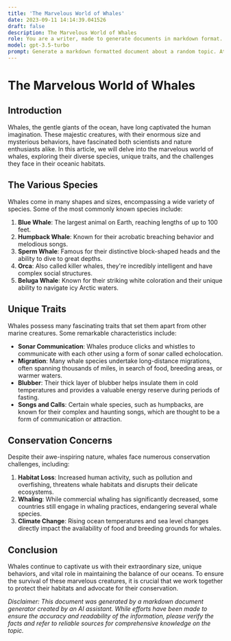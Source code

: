 ```yaml
---
title: 'The Marvelous World of Whales'
date: 2023-09-11 14:14:39.041526
draft: false
description: The Marvelous World of Whales
role: You are a writer, made to generate documents in markdown format. It is very important that all of the documents you generate are in valid markdown format.
model: gpt-3.5-turbo
prompt: Generate a markdown formatted document about a random topic. At the bottom, include a disclaimer explaining that the document was generated by you. The first line of the document should be the title. Make sure that the entire document is in proper markdown format, using a mix of various tags to make the document visually appealing.
---
```


# The Marvelous World of Whales

## Introduction

Whales, the gentle giants of the ocean, have long captivated the human imagination. These majestic creatures, with their enormous size and mysterious behaviors, have fascinated both scientists and nature enthusiasts alike. In this article, we will delve into the marvelous world of whales, exploring their diverse species, unique traits, and the challenges they face in their oceanic habitats.

## The Various Species
Whales come in many shapes and sizes, encompassing a wide variety of species. Some of the most commonly known species include:

1. **Blue Whale**: The largest animal on Earth, reaching lengths of up to 100 feet. 
2. **Humpback Whale**: Known for their acrobatic breaching behavior and melodious songs.
3. **Sperm Whale**: Famous for their distinctive block-shaped heads and the ability to dive to great depths.
4. **Orca**: Also called killer whales, they're incredibly intelligent and have complex social structures.
5. **Beluga Whale**: Known for their striking white coloration and their unique ability to navigate icy Arctic waters.

## Unique Traits

Whales possess many fascinating traits that set them apart from other marine creatures. Some remarkable characteristics include:

- **Sonar Communication**: Whales produce clicks and whistles to communicate with each other using a form of sonar called echolocation.
- **Migration**: Many whale species undertake long-distance migrations, often spanning thousands of miles, in search of food, breeding areas, or warmer waters.
- **Blubber**: Their thick layer of blubber helps insulate them in cold temperatures and provides a valuable energy reserve during periods of fasting.
- **Songs and Calls**: Certain whale species, such as humpbacks, are known for their complex and haunting songs, which are thought to be a form of communication or attraction.

## Conservation Concerns
Despite their awe-inspiring nature, whales face numerous conservation challenges, including:

1. **Habitat Loss**: Increased human activity, such as pollution and overfishing, threatens whale habitats and disrupts their delicate ecosystems.
2. **Whaling**: While commercial whaling has significantly decreased, some countries still engage in whaling practices, endangering several whale species.
3. **Climate Change**: Rising ocean temperatures and sea level changes directly impact the availability of food and breeding grounds for whales.

## Conclusion

Whales continue to captivate us with their extraordinary size, unique behaviors, and vital role in maintaining the balance of our oceans. To ensure the survival of these marvelous creatures, it is crucial that we work together to protect their habitats and advocate for their conservation.

*Disclaimer: This document was generated by a markdown document generator created by an AI assistant. While efforts have been made to ensure the accuracy and readability of the information, please verify the facts and refer to reliable sources for comprehensive knowledge on the topic.*